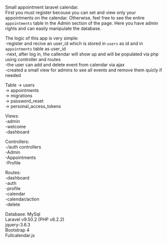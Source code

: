 Small appointment laravel calendar.<br>
First you must register becouse you can set and view only your appointments on the calendar. Otherwise, feel free to see the entire `appointments` table in the Admin section of the page. Here you have admin rights and can easily manipulate the database.

The logic of this app is very simple:<br>
    -register and recive an user_id which is stored in `users` as id and in `appointments` table as user_id<br>
    -next, after log in, the callendar will show up and will be populated via php using controller and routes<br>
    -the user can add and delete event from calendar via ajax<br>
    -created a small view for admins to see all events and remove them quicly if needed<br>
    
 Table -> users<br>
       -> appointments<br>
       -> migrations<br>
       -> password_reset<br>
       -> personal_access_tokens<br>
  
Views:<br>
    -admin<br>
    -welcome<br>
    -dashboard<br>
    
 Controllers:<br>
    -/auth controllers<br>
    -Admin<br>
    -Appointments<br>
    -Profile<br>
    
  Routes:<br>
    -dashboard<br>
    -auth<br>
    -profile<br>
    -calendar<br>
    -calendar/action<br>
    -delete<br>
    
 Database: MySql <br>
 Laravel v9.50.2 (PHP v8.2.2)<br>
 jquery-3.6.3<br>
 Bootstrap 4<br>
 Fullcalendar.js<br>
